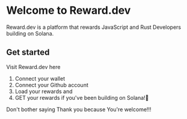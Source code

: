 # Welcome to Reward.dev

Reward.dev is a platform that rewards JavaScript and Rust Developers building on Solana.

## Get started
Visit Reward.dev here

1. Connect your wallet
2. Connect your Github account
3. Load your rewards and
4. GET your rewards if you've been building on Solana!🎉

Don't bother saying Thank you because You're welcome!!!
